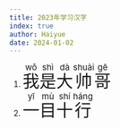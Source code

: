 ```yaml
---
title: 2023年学习汉字
index: true
author: Haiyue
date: 2024-01-02
---
```


1. <span style="font-size:30px"><ruby>我<rt>wǒ</rt></ruby><ruby>是<rt>shì</rt></ruby><ruby>大<rt>dà</rt></ruby><ruby>帅<rt>shuài</rt></ruby><ruby>哥<rt>gē</rt></ruby></span>
1. <span style="font-size:30px"><ruby>一<rt>yī</rt></ruby><ruby>目<rt>mù</rt></ruby><ruby>十<rt>shí</rt></ruby><ruby>行<rt>háng</rt></ruby></span>

